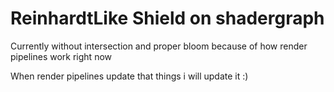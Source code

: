 # ReinhardtLike Shield on shadergraph

Currently without intersection and proper bloom because of how render pipelines work right now

When render pipelines update that things i will update it :)
